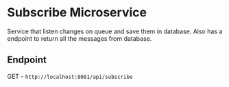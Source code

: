 # Subscribe Microservice

Service that listen changes on queue and save them in database. 
Also has a endpoint to return all the messages from database.

## Endpoint

GET - `http://localhost:8081/api/subscribe`
